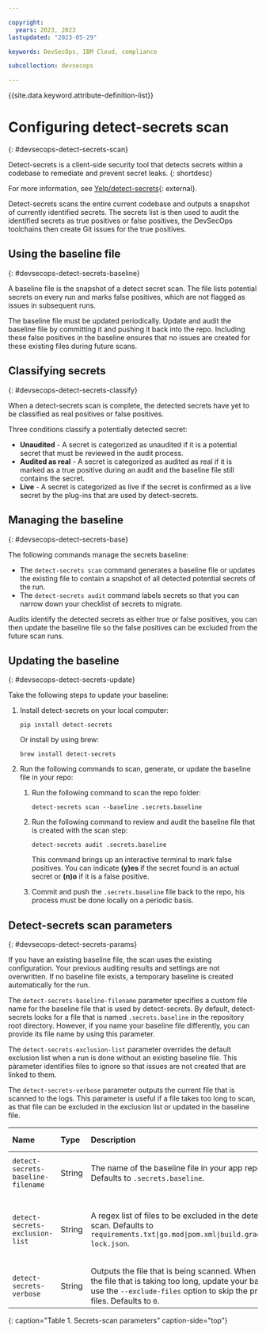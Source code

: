 ```yaml
---

copyright:
  years: 2023, 2023
lastupdated: "2023-05-29"

keywords: DevSecOps, IBM Cloud, compliance

subcollection: devsecops

---
```


{{site.data.keyword.attribute-definition-list}}

# Configuring detect-secrets scan
{: #devsecops-detect-secrets-scan}

Detect-secrets is a client-side security tool that detects secrets within a codebase to remediate and prevent secret leaks.
{: shortdesc}

For more information, see [Yelp/detect-secrets](https://github.com/Yelp/detect-secrets){: external}.



Detect-secrets scans the entire current codebase and outputs a snapshot of currently identified secrets. The secrets list is then used to audit the identified secrets as true positives or false positives, the DevSecOps toolchains then create Git issues for the true positives.


## Using the baseline file
{: #devsecops-detect-secrets-baseline}

A baseline file is the snapshot of a detect secret scan. The file lists potential secrets on every run and marks false positives, which are not flagged as issues in subsequent runs.

The baseline file must be updated periodically. Update and audit the baseline file by committing it and pushing it back into the repo. Including these false positives in the baseline ensures that no issues are created for these existing files during future scans.

## Classifying secrets
{: #devsecops-detect-secrets-classify}

When a detect-secrets scan is complete, the detected secrets have yet to be classified as real positives or false positives. 

Three conditions classify a potentially detected secret:

* **Unaudited** - A secret is categorized as unaudited if it is a potential secret that must be reviewed in the audit process.
* **Audited as real** - A secret is categorized as audited as real if it is marked as a true positive during an audit and the baseline file still contains the secret.
* **Live** - A secret is categorized as live if the secret is confirmed as a live secret by the plug-ins that are used by detect-secrets.

## Managing the baseline
{: #devsecops-detect-secrets-base}

The following commands manage the secrets baseline:

* The `detect-secrets scan` command generates a baseline file or updates the existing file to contain a snapshot of all detected potential secrets of the run. 
* The `detect-secrets audit` command labels secrets so that you can narrow down your checklist of secrets to migrate.

Audits identify the detected secrets as either true or false positives, you can then update the baseline file so the false positives can be excluded from the future scan runs.

## Updating the baseline
{: #devsecops-detect-secrets-update}

Take the following steps to update your baseline:

1. Install detect-secrets on your local computer:

   `pip install detect-secrets`

   Or install by using brew:

    `brew install detect-secrets`



1. Run the following commands to scan, generate, or update the baseline file in your repo:

   1. Run the following command to scan the repo folder:

      `detect-secrets scan --baseline .secrets.baseline`



   1. Run the following command to review and audit the baseline file that is created with the scan step:

      `detect-secrets audit .secrets.baseline`

      This command brings up an interactive terminal to mark false positives. You can indicate **(y)es** if the secret found is an actual secret or **(n)o** if it is a false positive.

   1. Commit and push the `.secrets.baseline` file back to the repo, his process must be done locally on a periodic basis.


## Detect-secrets scan parameters
{: #devsecops-detect-secrets-params}

If you have an existing baseline file, the scan uses the existing configuration. Your previous auditing results and settings are not overwritten. If no baseline file exists, a temporary baseline is created automatically for the run.

The `detect-secrets-baseline-filename` parameter specifies a custom file name for the baseline file that is used by detect-secrets. By default, detect-secrets looks for a file that is named `.secrets.baseline` in the repository root directory. However, if you name your baseline file differently, you can provide its file name by using this parameter.

The `detect-secrets-exclusion-list` parameter overrides the default exclusion list when a run is done without an existing baseline file. This pàrameter identifies files to ignore so that issues are not created that are linked to them.

The `detect-secrets-verbose` parameter outputs the current file that is scanned to the logs. This parameter is useful if a file takes too long to scan, as that file can be excluded in the exclusion list or updated in the baseline file. 

|Name | Type |Description |Required or Optional |
|:----------|:---------|:------------------------------|:------------------|
| `detect-secrets-baseline-filename` | String |The name of the baseline file in your app repository. Defaults to `.secrets.baseline`. | Required if your baseline file is not the default name `.secrets.baseline`. |
| `detect-secrets-exclusion-list` | String | A regex list of files to be excluded in the detect-secrets scan. Defaults to `requirements.txt\|go.mod\|pom.xml\|build.gradle\|package-lock.json`. | Optional, This file list overrides the general exclusion list only when there is no `.secrets.baseline` file present. |
| `detect-secrets-verbose` | String | Outputs the file that is being scanned. When you identify the file that is taking too long,  update your baseline or use the `--exclude-files` option to skip the problematic files. Defaults to `0`.  | Optional, Debug flag 0 - off, 1 - on. | 
{: caption="Table 1. Secrets-scan parameters" caption-side="top"}

